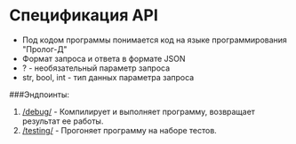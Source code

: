# Спецификация API

- Под кодом программы понимается код на языке программирования "Пролог-Д"
- Формат запроса и ответа в формате JSON
- ? - необязательный параметр запроса
- str, bool, int - тип данных параметра запроса

###Эндпоинты:
1. [/debug/](debug.md) - Компилирует и выполняет программу, возвращает результат ее работы.
2. [/testing/](testing.md) - Прогоняет программу на наборе тестов.
